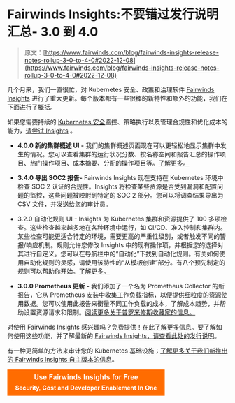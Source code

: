 # Fairwinds Insights:不要错过发行说明汇总- 3.0 到 4.0

> 原文：[https://www.fairwinds.com/blog/fairwinds-insights-release-notes-rollup-3-0-to-4-0#2022-12-08](https://www.fairwinds.com/blog/fairwinds-insights-release-notes-rollup-3-0-to-4-0#2022-12-08)

 几个月来，我们一直很忙，对 Kubernetes 安全、政策和治理软件 [Fairwinds Insights](https://www.fairwinds.com/insights?utm_campaign=Fairwinds%20Insights%3A%20Release%20notes&utm_source=hs_email&utm_medium=email&_hsenc=p2ANqtz-8kxXaoeWDuI2rFl0smhfCIWuBTr1uJ4zHBWT9dQ_yroNz7qTppogIYlKu75JGBavIEA0PM) 进行了重大更新。每个版本都有一些很棒的新特性和额外的功能，我们在下面进行了概括。

如果您需要持续的 [Kubernetes 安全](http://fairwinds.com/kubernetes-security)监控、策略执行以及管理合规性和优化成本的能力，[请尝试 Insights](https://www.fairwinds.com/fairwinds-insights-demo) 。

*   **4.0.0 新的集群概述 UI** **-** 我们的集群概述页面现在可以更轻松地显示集群中发生的情况。您可以查看集群的运行状况分数、按名称空间和报告汇总的操作项目、热门操作项目、成本摘要、分配的操作项目等。[了解更多。](https://insights.docs.fairwinds.com/features/cluster-summary/)

*   **3.4.0 导出 SOC2 报告-** Fairwinds Insights 现在支持在 Kubernetes 环境中检查 SOC 2 认证的合规性。Insights 将检查某些资源是否受到漏洞和配置问题的监控，这些问题被映射到特定的 SOC 2 部分。您可以将调查结果导出为 CSV 文件，并发送给您的审计员。

*   3.2.0 自动化规则 UI - Insights 为 Kubernetes 集群和资源提供了 100 多项检查。这些检查越来越多地在各种环境中运行，如 CI/CD、准入控制和集群内。某些检查可能更适合特定的环境，需要更高的严重性级别，或者触发不同的警报/响应机制。规则允许您修改 Insights 中的现有操作项，并根据您的选择对其进行自定义。您可以在导航栏中的“自动化”下找到自动化规则。有关如何使用自动化规则的灵感，请使用该特性的“从模板创建”部分。有八个预先制定的规则可以帮助你开始。[了解更多。](https://insights.docs.fairwinds.com/features/rules/)

*   **3.0.0 Prometheus 更新** **-** 我们添加了一个名为 Prometheus Collector 的新报告，它从 Prometheus 安装中收集工作负载指标，以便提供细粒度的资源使用数据。您可以使用此报告来衡量不同工作负载的成本，了解成本趋势，并帮助设置资源请求和限制。[阅读更多关于普罗米修斯收藏家的信息。](https://insights.docs.fairwinds.com/reports/resource-metrics/)

对使用 Fairwinds Insights 感兴趣吗？免费提供！[在此了解更多信息](/coming-soon)。要了解如何使用这些功能，并了解最新的 [Fairwinds Insights，请查看此处的发行说明](https://insights.docs.fairwinds.com/release-notes/?utm_campaign=Fairwinds%20Insights%3A%20Release%20notes&utm_source=hs_email&utm_medium=email&_hsenc=p2ANqtz-8kxXaoeWDuI2rFl0smhfCIWuBTr1uJ4zHBWT9dQ_yroNz7qTppogIYlKu75JGBavIEA0PM)。

有一种更简单的方法来审计您的 Kubernetes 基础设施；[了解更多关于我们新推出的 Fairwinds Insights 自主版本的信息](https://www.fairwinds.com/blog/an-easier-way-to-audit-your-kubernetes-infrastructure-self-hosted-fairwinds-insights)。

[![Use Fairwinds Insights for Free Security, Cost and Developer Enablement In One](img/7c86296320eb01b215d8e2755e9c5b9d.png)](https://cta-redirect.hubspot.com/cta/redirect/2184645/34aa4987-a1f9-438a-a145-d7d82d5c479a)